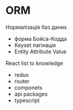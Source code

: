 # ORM
Нормалізація баз даних 
- форма Бойса-Кодда
- Keyset пагінація
- Entity Attribute Value

React list to knowledge
 - redux
 - router
 - componets
 - api packages
 - typescript
